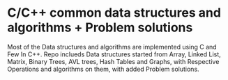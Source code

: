 
# C/C++ common data structures and algorithms + Problem solutions

Most of the Data structures and algorithms are implemented using C and Few In C++. Repo inclueds Data structures started from Array, Linked List, Matrix, Binary Trees, AVL trees, Hash Tables and Graphs, with Respective Operations and algorithms on them, with added Problem solutions.
